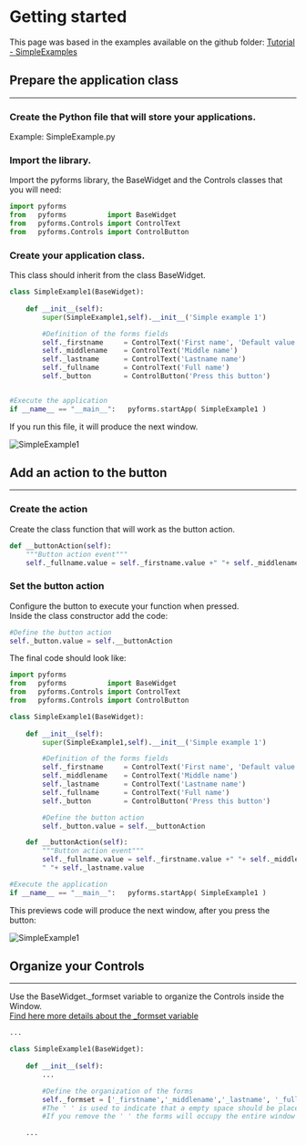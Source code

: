 # Getting started

This page was based in the examples available on the github folder: [Tutorial - SimpleExamples](https://github.com/UmSenhorQualquer/pyforms/tree/master/tutorials/1.SimpleExamples)


## **Prepare the application class**
***************************

### Create the Python file that will store your applications. 

Example: SimpleExample.py

### Import the library.

Import the pyforms library, the BaseWidget and the Controls classes that you will need:
```python
import pyforms
from   pyforms 			import BaseWidget
from   pyforms.Controls import ControlText
from   pyforms.Controls import ControlButton
```

### Create your application class.

This class should inherit from the class BaseWidget.
```python
class SimpleExample1(BaseWidget):
	
	def __init__(self):
		super(SimpleExample1,self).__init__('Simple example 1')

		#Definition of the forms fields
		self._firstname 	= ControlText('First name', 'Default value')
		self._middlename 	= ControlText('Middle name')
		self._lastname 		= ControlText('Lastname name')
		self._fullname 		= ControlText('Full name')
		self._button 		= ControlButton('Press this button')


#Execute the application
if __name__ == "__main__":	 pyforms.startApp( SimpleExample1 )
```

If you run this file, it will produce the next window.

![SimpleExample1](https://raw.githubusercontent.com/UmSenhorQualquer/pyforms/master/docs/imgs/getting-started-1.png?raw=true "Screen")


## **Add an action to the button**
***************************

### Create the action

Create the class function that will work as the button action.
```python
def __buttonAction(self):
	"""Button action event"""
	self._fullname.value = self._firstname.value +" "+ self._middlename.value +" "+self._lastname.value
```
### Set the button action

Configure the button to execute your function when pressed.  
Inside the class constructor add the code:
```python
#Define the button action
self._button.value = self.__buttonAction
```

The final code should look like:
```python
import pyforms
from   pyforms 			import BaseWidget
from   pyforms.Controls import ControlText
from   pyforms.Controls import ControlButton

class SimpleExample1(BaseWidget):
	
	def __init__(self):
		super(SimpleExample1,self).__init__('Simple example 1')

		#Definition of the forms fields
		self._firstname 	= ControlText('First name', 'Default value')
		self._middlename 	= ControlText('Middle name')
		self._lastname 		= ControlText('Lastname name')
		self._fullname 		= ControlText('Full name')
		self._button 		= ControlButton('Press this button')

		#Define the button action
		self._button.value = self.__buttonAction

	def __buttonAction(self):
		"""Button action event"""
		self._fullname.value = self._firstname.value +" "+ self._middlename.value + \
		" "+ self._lastname.value

#Execute the application
if __name__ == "__main__":	 pyforms.startApp( SimpleExample1 )
```

This previews code will produce the next window, after you press the button:

![SimpleExample1](https://raw.githubusercontent.com/UmSenhorQualquer/pyforms/master/docs/imgs/getting-started-2.png?raw=true "Screen")





## **Organize your Controls**
***************************

Use the BaseWidget._formset variable to organize the Controls inside the Window.  
[Find here more details about the _formset variable](http://pyforms.readthedocs.org/en/latest/api-documentation/basewidget/#important-variables)


```python
...

class SimpleExample1(BaseWidget):
	
	def __init__(self):
		...

		#Define the organization of the forms
		self._formset = ['_firstname','_middlename','_lastname', '_fullname', '_button', ' ']
		#The ' ' is used to indicate that a empty space should be placed at the bottom of the window
		#If you remove the ' ' the forms will occupy the entire window

	...
```